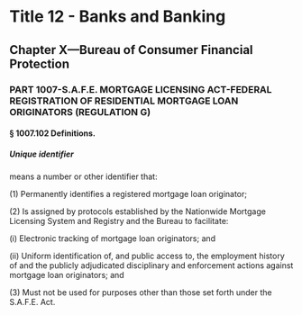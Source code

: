 
# Title 12 - Banks and Banking
## Chapter X—Bureau of Consumer Financial Protection
### PART 1007-S.A.F.E. MORTGAGE LICENSING ACT-FEDERAL REGISTRATION OF RESIDENTIAL MORTGAGE LOAN ORIGINATORS (REGULATION G)
#### § 1007.102 Definitions.
##### Unique identifier

means a number or other identifier that:

(1) Permanently identifies a registered mortgage loan originator;

(2) Is assigned by protocols established by the Nationwide Mortgage Licensing System and Registry and the Bureau to facilitate:

(i) Electronic tracking of mortgage loan originators; and

(ii) Uniform identification of, and public access to, the employment history of and the publicly adjudicated disciplinary and enforcement actions against mortgage loan originators; and

(3) Must not be used for purposes other than those set forth under the S.A.F.E. Act.
